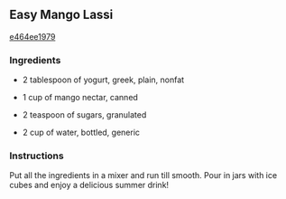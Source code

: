 ## Easy Mango Lassi

[e464ee1979](http://www.food.com/recipe/easy-mango-lassi-126184)

### Ingredients

 - 2 tablespoon of yogurt, greek, plain, nonfat

 - 1 cup of mango nectar, canned

 - 2 teaspoon of sugars, granulated

 - 2 cup of water, bottled, generic

### Instructions

Put all the ingredients in a mixer and run till smooth. Pour in jars with ice cubes and enjoy a delicious summer drink!